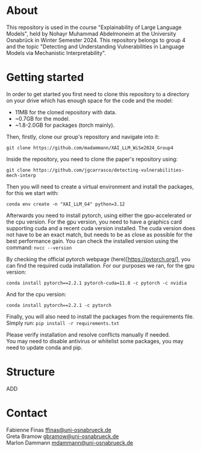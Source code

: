 # About
This repository is used in the course "Explainability of Large Language Models", held by Nohayr Muhammad Abdelmoneim at the University Osnabrück in Winter Semester 2024. This repository belongs to group 4 and the topic "Detecting and Understanding Vulnerabilities in Language Models via Mechanistic Interpretability".

# Getting started
In order to get started you first need to clone this repository to a directory on your drive which has enough space for the code and the model:  
 - 11MB for the cloned repository with data.
 - ~0.7GB for the model.
 - ~1.8-2.0GB for packages (torch mainly).

Then, firstly, clone our group's repository and navigate into it:

```git clone https://github.com/madammann/XAI_LLM_WiSe2024_Group4```

Inside the repository, you need to clone the paper's repository using:

```git clone https://github.com/jgcarrasco/detecting-vulnerabilities-mech-interp```

Then you will need to create a virtual environment and install the packages, for this we start with:

```conda env create -n "XAI_LLM_G4" python=3.12```

Afterwards you need to install pytorch, using either the gpu-accelerated or the cpu version.
For the gpu version, you need to have a graphics card supporting cuda and a recent cuda version installed.
The cuda version does not have to be an exact match, but needs to be as close as possible for the best performance gain.
You can check the installed version using the command:
```nvcc --version```

By checking the official pytorch webpage (here)[https://pytorch.org/], you can find the required cuda installation.
For our purposes we ran, for the gpu version:

```conda install pytorch==2.2.1 pytorch-cuda=11.8 -c pytorch -c nvidia```

And for the cpu version:

```conda install pytorch==2.2.1 -c pytorch```

Finally, you will also need to install the packages from the requirements file.
Simply run:
```pip install -r requirements.txt```

Please verify installation and resolve conflicts manually if needed.  
You may need to disable antivirus or whitelist some packages, you may need to update conda and pip.

# Structure
ADD

# Contact
Fabienne Finas <ffinas@uni-osnabrueck.de>  
Greta Bramow <gbramow@uni-osnabrueck.de>  
Marlon Dammann <mdammann@uni-osnabrueck.de>
